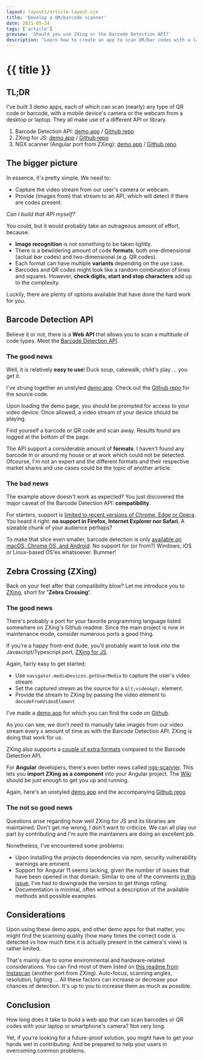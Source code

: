 ```yaml
---
layout: layouts/article-layout.njk
title: 'Develop a QR/barcode scanner'
date: 2021-05-24
tags: ['article']
preview: 'Should you use ZXing or the Barcode Detection API?'
description: "Learn how to create an app to scan QR/bar codes with a laptop's webcam or smartphone's camera"
---
```


# {{ title }}

## TL;DR

I've built 3 demo apps, each of which can scan (nearly) any type of QR code or barcode, with a mobile device's camera or the webcam from a desktop or laptop. They all make use of a different API or library. 

1. Barcode Detection API: [demo app](https://jovial-torvalds-a5c7a4.netlify.app/) / [Github repo](https://github.com/carlos-ds/scanner-barcode-detection-api)
2. ZXing for JS: [demo app](https://xenodochial-albattani-2da354.netlify.app/) / [Github repo](https://github.com/carlos-ds/scanner-zxing-js-browser)
3. NGX scanner (Angular port from ZXing): [demo app](https://gifted-wing-6c45fe.netlify.app/) / [Github repo](https://github.com/carlos-ds/zxing-js-ngx-scanner)

## The bigger picture

In essence, it's pretty simple. We need to:

* Capture the video stream from our user's camera or webcam.
* Provide (images from) that stream to an API, which will detect if there are codes present.

*Can I build that API myself?*

You could, but it would probably take an outrageous amount of effort, because:

- **Image recognition** is not something to be taken lightly.
- There is a bewildering amount of code **formats**, both one-dimensional (actual *bar* codes) and two-dimensional (e.g. QR codes). 
- Each format can have multiple **variants** depending on the use case.
- Barcodes and QR codes might look like a random combination of lines and squares. However, **check digits, start and stop characters** add up to the complexity.

Luckily, there are plenty of options available that have done the hard work for you.

## Barcode Detection API

Believe it or not, there is a **Web API** that allows you to scan a multitude of code types. Meet the [Barcode Detection API](https://developer.mozilla.org/en-US/docs/Web/API/Barcode_Detection_API).

### The good news

Well, it is relatively **easy to use**! Duck soup, cakewalk, child's play ... you get it. 

I've strung together an unstyled [demo app](https://jovial-torvalds-a5c7a4.netlify.app/). Check out the [Github repo](https://github.com/carlos-ds/scanner-barcode-detection-api) for the source code.

Upon loading the demo page, you should be prompted for access to your video device. Once allowed, a video stream of your device should be playing. 

Find yourself a barcode or QR code and scan away. Results found are logged at the bottom of the page. 

The API support a considerable amount of **formats**. I haven't found any barcode in or around my house or at work which could not be detected. Ofcourse, I'm not an expert and the different formats and their respective market shares and use cases could be the topic of another article. 

### The bad news

The example above doesn't work as expected? You just discovered the major caveat of the Barcode Detection API: **compatibility**. 

For starters, support is [limited to recent versions of Chrome, Edge or Opera](https://developer.mozilla.org/en-US/docs/Web/API/Barcode_Detection_API#browser_compatibility). You heard it right: **no support in Firefox, Internet Explorer nor Safari**. A sizeable chunk of your audience perhaps?

To make that slice even smaller, barcode detection is only [available on macOS, Chrome OS, and Android](https://web.dev/shape-detection/). No support for (or from?) Windows, iOS or Linux-based OS'es whatsoever. Bummer!

## Zebra Crossing (ZXing)

Back on your feet after that compatibility blow? Let me introduce you to [ZXing](https://github.com/zxing/zxing), short for **'Zebra Crossing'**.

### The good news

There's probably a port for your favorite programming language listed somewhere on ZXing's Github readme. Since the main project is now in maintenance mode, consider numerous ports a good thing.

If you're a happy front-end dude, you'll probably want to look into the Javascript/Typescript port, [ZXing for JS](https://github.com/zxing-js). 

Again, fairly easy to get started:

* Use `navigator.mediaDevices.getUserMedia` to capture the user's video stream
* Set the captured stream as the source for a `&lt;video&gt;` element.
* Provide the stream to ZXing by passing the video element to `decodeFromVideoElement`

I've made a [demo app](https://xenodochial-albattani-2da354.netlify.app/) for which you can find the code on [Github](https://github.com/carlos-ds/scanner-zxing-js-browser).

As you can see, we don't need to manually take images from our video stream every x amount of time as with the Barcode Detection API. ZXing is doing that work for us. 

ZXing also supports a [couple of extra formats](https://github.com/zxing-js/library/blob/master/src/core/BarcodeFormat.ts) compared to the Barcode Detection API.

For **Angular** developers, there's even better news called [ngx-scanner](https://github.com/zxing-js/ngx-scanner). This lets you **import ZXing as a component** into your Angular project. The [Wiki](https://github.com/zxing-js/ngx-scanner/wiki/Getting-Started) should be just enough to get you up and running.

Again, here's an unstyled [demo app](https://gifted-wing-6c45fe.netlify.app/) and the accompanying [Github repo](https://github.com/carlos-ds/zxing-js-ngx-scanner). 

### The not so good news

Questions arise regarding how well ZXing for JS and its libraries are maintained. Don't get me wrong, I don't want to criticize. We can all play our part by contributing and I'm sure the maintainers are doing an excellent job. 

Nonetheless, I've encountered some problems:

* Upon installing the projects dependencies via npm, security vulnerability warnings are eminent.
* Support for Angular 11 seems lacking, given the number of issues that have been opened in that domain. Similar to one of the comments [in this issue](https://github.com/zxing-js/ngx-scanner/issues/399), I've had to downgrade the version to get things rolling.
* Documentation is minimal, often without a description of the available methods and possible examples.

## Considerations

Upon using these demo apps, and other demo apps for that matter, you might find the scanning quality (how many times the correct code is detected vs how much time it is actually present in the camera's view) is rather limited. 

That's mainly due to some environmental and hardware-related considerations. You can find most of them listed on [this readme from Instascan](https://github.com/schmich/instascan#performance) (another port from ZXing). Auto-focus, scanning angles, resolution, lighting ... All these factors can increase or decrease your chances of detection. It's up to you to increase them as much as possible.

## Conclusion

How long does it take to build a web app that can scan barcodes or QR codes with your laptop or smartphone's camera? Not very long. 

Yet, if you're looking for a future-proof solution, you might have to get your hands wet in contributing. And be prepared to help your users in overcoming common problems.

